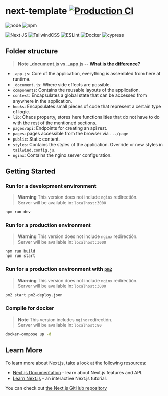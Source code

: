 # next-template [![Production CI](https://github.com/UNIZAR-30226-01/chess-frontend/actions/workflows/production.yml/badge.svg)](https://github.com/UNIZAR-30226-01/chess-frontend/actions/workflows/production.yml)

![node](https://img.shields.io/badge/node-16.x-blue)
![npm](https://img.shields.io/badge/npm-8.15.0-blue)

![Next JS](https://img.shields.io/badge/Next-black?style=for-the-badge&logo=next.js&logoColor=white)
![TailwindCSS](https://img.shields.io/badge/tailwindcss-%2338B2AC.svg?style=for-the-badge&logo=tailwind-css&logoColor=white)
![ESLint](https://img.shields.io/badge/ESLint-4B3263?style=for-the-badge&logo=eslint&logoColor=white)
![Docker](https://img.shields.io/badge/docker-%230db7ed.svg?style=for-the-badge&logo=docker&logoColor=white)
![cypress](https://img.shields.io/badge/-cypress-%23E5E5E5?style=for-the-badge&logo=cypress&logoColor=058a5e)

## Folder structure

> **Note** 
> **_document.js vs. _app.js -- [What is the difference?](https://github.com/vercel/next.js/discussions/39821)**

- `_app.js`: Core of the application, everything is assembled from here at runtime.
- `_document.js`: Where side effects are possible.
- `components`: Contains the reusable layouts of the application.
- `context`: Encapsulates a global state that can be accessed from anywhere in the application.
- `hooks`: Encapsulates small pieces of code that represent a certain type of logic.
- `lib`: Chaos property, stores here functionalities that do not have to do with the rest of the mentioned sections. 
- `pages/api`: Endpoints for creating an api rest.
- `pages`: pages accessible from the browser via `.../page`
- `public`: Static content.
- `styles`: Contains the styles of the application. Override or new styles in `tailwind.config.js`.
- `nginx`: Contains the nginx server configuration.

## Getting Started

### Run for a development environment
> **Warning** 
> This version does not include `nginx` redirectión.<br>Server will be available in: `localhost:3000`

```bash
npm run dev
```

### Run for a production environment
> **Warning** 
> This version does not include `nginx` redirectión.<br>Server will be available in: `localhost:3000`

```bash
npm run build
npm run start
```

### Run for a production environment with [`pm2`](https://pm2.keymetrics.io/)
> **Warning** 
> This version does not include `nginx` redirectión.<br>Server will be available in: `localhost:3000`
```bash
pm2 start pm2-deploy.json
```

### Compile for docker
> **Note** 
> This version includes `nginx` redirectión.<br>Server will be available in: `localhost:80`

```bash
docker-compose up -d
```

## Learn More

To learn more about Next.js, take a look at the following resources:

- [Next.js Documentation](https://nextjs.org/docs) - learn about Next.js features and API.
- [Learn Next.js](https://nextjs.org/learn) - an interactive Next.js tutorial.

You can check out [the Next.js GitHub repository](https://github.com/vercel/next.js/)
